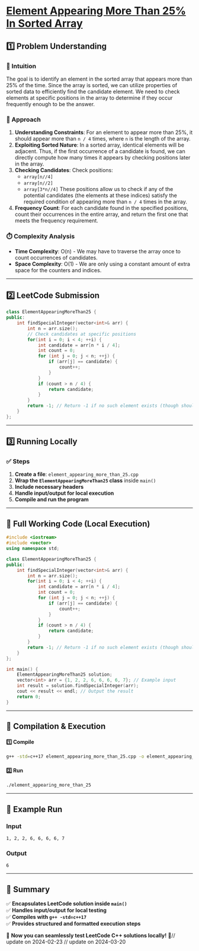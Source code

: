 # **[Element Appearing More Than 25% In Sorted Array](https://leetcode.com/problems/element-appearing-more-than-25-in-sorted-array/description/)**  

## **1️⃣ Problem Understanding**  
### **📌 Intuition**  
The goal is to identify an element in the sorted array that appears more than 25% of the time. Since the array is sorted, we can utilize properties of sorted data to efficiently find the candidate element. We need to check elements at specific positions in the array to determine if they occur frequently enough to be the answer.

### **🚀 Approach**  
1. **Understanding Constraints**: For an element to appear more than 25%, it should appear more than `n / 4` times, where `n` is the length of the array.
2. **Exploiting Sorted Nature**: In a sorted array, identical elements will be adjacent. Thus, if the first occurrence of a candidate is found, we can directly compute how many times it appears by checking positions later in the array.
3. **Checking Candidates**: Check positions: 
   - `array[n//4]`
   - `array[n//2]`
   - `array[3*n//4]`
   These positions allow us to check if any of the potential candidates (the elements at these indices) satisfy the required condition of appearing more than `n / 4` times in the array.
4. **Frequency Count**: For each candidate found in the specified positions, count their occurrences in the entire array, and return the first one that meets the frequency requirement.

### **⏱️ Complexity Analysis**  
- **Time Complexity**: O(n) - We may have to traverse the array once to count occurrences of candidates.  
- **Space Complexity**: O(1) - We are only using a constant amount of extra space for the counters and indices.

---  

## **2️⃣ LeetCode Submission**  
```cpp
class ElementAppearingMoreThan25 {
public:
    int findSpecialInteger(vector<int>& arr) {
        int n = arr.size();
        // Check candidates at specific positions
        for(int i = 0; i < 4; ++i) {
            int candidate = arr[n * i / 4];
            int count = 0;
            for (int j = 0; j < n; ++j) {
                if (arr[j] == candidate) {
                    count++;
                }
            }
            if (count > n / 4) {
                return candidate;
            }
        }
        return -1; // Return -1 if no such element exists (though shouldn't happen as per problem statement)
    }
};  
```

---  

## **3️⃣ Running Locally**  
### **✅ Steps**  
1. **Create a file**: `element_appearing_more_than_25.cpp`  
2. **Wrap the `ElementAppearingMoreThan25` class** inside `main()`  
3. **Include necessary headers**  
4. **Handle input/output for local execution**  
5. **Compile and run the program**  

---  

## **📝 Full Working Code (Local Execution)**  
```cpp
#include <iostream>
#include <vector>
using namespace std;

class ElementAppearingMoreThan25 {
public:
    int findSpecialInteger(vector<int>& arr) {
        int n = arr.size();
        for(int i = 0; i < 4; ++i) {
            int candidate = arr[n * i / 4];
            int count = 0;
            for (int j = 0; j < n; ++j) {
                if (arr[j] == candidate) {
                    count++;
                }
            }
            if (count > n / 4) {
                return candidate;
            }
        }
        return -1; // Return -1 if no such element exists (though shouldn't happen as per problem statement)
    }
};

int main() {
    ElementAppearingMoreThan25 solution;
    vector<int> arr = {1, 2, 2, 6, 6, 6, 6, 7}; // Example input
    int result = solution.findSpecialInteger(arr);
    cout << result << endl; // Output the result
    return 0;
}
```  

---  

## **🔧 Compilation & Execution**  
#### **1️⃣ Compile**  
```bash
g++ -std=c++17 element_appearing_more_than_25.cpp -o element_appearing_more_than_25
```  

#### **2️⃣ Run**  
```bash
./element_appearing_more_than_25
```  

---  

## **🎯 Example Run**  
### **Input**  
```
1, 2, 2, 6, 6, 6, 6, 7
```  
### **Output**  
```
6
```  

---  

## **📌 Summary**  
✅ **Encapsulates LeetCode solution inside `main()`**  
✅ **Handles input/output for local testing**  
✅ **Compiles with `g++ -std=c++17`**  
✅ **Provides structured and formatted execution steps**  

🚀 **Now you can seamlessly test LeetCode C++ solutions locally!** 🚀// update on 2024-02-23
// update on 2024-03-20
